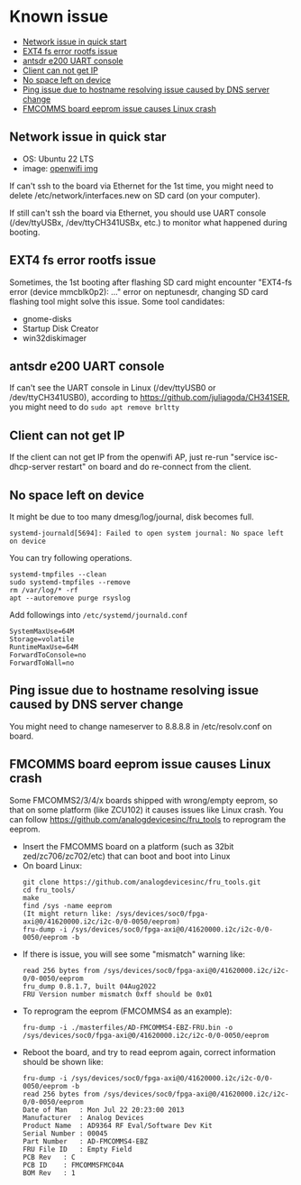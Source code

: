 # Known issue

- [Network issue in quick start](#Network-issue-in-quick-start)
- [EXT4 fs error rootfs issue](#EXT4-fs-error-rootfs-issue)
- [antsdr e200 UART console](#antsdr-e200-UART-console)
- [Client can not get IP](#Client-can-not-get-IP)
- [No space left on device](#No-space-left-on-device)
- [Ping issue due to hostname resolving issue caused by DNS server change](#Ping-issue-due-to-hostname-resolving-issue-caused-by-DNS-server-change)
- [FMCOMMS board eeprom issue causes Linux crash](#FMCOMMS-board-eeprom-issue-causes-Linux-crash)

## Network issue in quick star

- OS: Ubuntu 22 LTS
- image: [openwifi img](https://drive.google.com/file/d/1fb8eJGJAntOciCiGFVLfQs7m7ucRtSWD/view?usp=share_link)

If can't ssh to the board via Ethernet for the 1st time, you might need to delete /etc/network/interfaces.new on SD card (on your computer).

If still can't ssh the board via Ethernet, you should use UART console (/dev/ttyUSBx, /dev/ttyCH341USBx, etc.) to monitor what happened during booting.

## EXT4 fs error rootfs issue

Sometimes, the 1st booting after flashing SD card might encounter "EXT4-fs error (device mmcblk0p2): ..." error on neptunesdr, changing SD card flashing tool might solve this issue. Some tool candidates:
- gnome-disks
- Startup Disk Creator
- win32diskimager

## antsdr e200 UART console

If can't see the UART console in Linux (/dev/ttyUSB0 or /dev/ttyCH341USB0), according to https://github.com/juliagoda/CH341SER, you might need to do `sudo apt remove brltty`

## Client can not get IP

If the client can not get IP from the openwifi AP, just re-run "service isc-dhcp-server restart" on board and do re-connect from the client.

## No space left on device
It might be due to too many dmesg/log/journal, disk becomes full. 
```
systemd-journald[5694]: Failed to open system journal: No space left on device
```
You can try following operations.
```
systemd-tmpfiles --clean
sudo systemd-tmpfiles --remove
rm /var/log/* -rf
apt --autoremove purge rsyslog
```
Add followings into `/etc/systemd/journald.conf`
```
SystemMaxUse=64M
Storage=volatile
RuntimeMaxUse=64M
ForwardToConsole=no
ForwardToWall=no
```

## Ping issue due to hostname resolving issue caused by DNS server change

You might need to change nameserver to 8.8.8.8 in /etc/resolv.conf on board.

## FMCOMMS board eeprom issue causes Linux crash

Some FMCOMMS2/3/4/x boards shipped with wrong/empty eeprom, so that on some platform (like ZCU102) it causes issues like Linux crash. You can follow https://github.com/analogdevicesinc/fru_tools to reprogram the eeprom.
- Insert the FMCOMMS board on a platform (such as 32bit zed/zc706/zc702/etc) that can boot and boot into Linux
- On board Linux:
  ```
  git clone https://github.com/analogdevicesinc/fru_tools.git
  cd fru_tools/
  make
  find /sys -name eeprom
  (It might return like: /sys/devices/soc0/fpga-axi@0/41620000.i2c/i2c-0/0-0050/eeprom)
  fru-dump -i /sys/devices/soc0/fpga-axi@0/41620000.i2c/i2c-0/0-0050/eeprom -b
  ```
- If there is issue, you will see some "mismatch" warning like:
  ```
  read 256 bytes from /sys/devices/soc0/fpga-axi@0/41620000.i2c/i2c-0/0-0050/eeprom
  fru_dump 0.8.1.7, built 04Aug2022
  FRU Version number mismatch 0xff should be 0x01
  ```
- To reprogram the eeprom (FMCOMMS4 as an example):
  ```
  fru-dump -i ./masterfiles/AD-FMCOMMS4-EBZ-FRU.bin -o /sys/devices/soc0/fpga-axi@0/41620000.i2c/i2c-0/0-0050/eeprom
  ```
- Reboot the board, and try to read eeprom again, correct information should be shown like:
  ```
  fru-dump -i /sys/devices/soc0/fpga-axi@0/41620000.i2c/i2c-0/0-0050/eeprom -b
  read 256 bytes from /sys/devices/soc0/fpga-axi@0/41620000.i2c/i2c-0/0-0050/eeprom
  Date of Man	: Mon Jul 22 20:23:00 2013
  Manufacturer	: Analog Devices
  Product Name	: AD9364 RF Eval/Software Dev Kit
  Serial Number	: 00045
  Part Number	: AD-FMCOMMS4-EBZ
  FRU File ID	: Empty Field
  PCB Rev 	: C
  PCB ID  	: FMCOMMSFMC04A
  BOM Rev 	: 1
  ```
